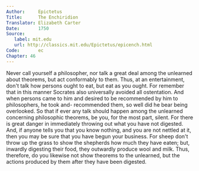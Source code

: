 ```yaml
---
Author:     Epictetus  
Title:      The Enchiridion  
Translator: Elizabeth Carter  
Date:       1750  
Source:
   label: mit.edu
   url: http://classics.mit.edu/Epictetus/epicench.html
Code:       ec  
Chapter: 46
---
```


Never call yourself a philosopher, nor talk a great deal among the unlearned
about theorems, but act conformably to them. Thus, at an entertainment, don't
talk how persons ought to eat, but eat as you ought. For remember that in this
manner Socrates also universally avoided all ostentation. And when persons came
to him and desired to be recommended by him to philosophers, he took and-
recommended them, so well did he bear being overlooked. So that if ever any
talk should happen among the unlearned concerning philosophic theorems, be you,
for the most part, silent. For there is great danger in immediately throwing
out what you have not digested. And, if anyone tells you that you know nothing,
and you are not nettled at it, then you may be sure that you have begun your
business. For sheep don't throw up the grass to show the shepherds how much
they have eaten; but, inwardly digesting their food, they outwardly produce
wool and milk. Thus, therefore, do you likewise not show theorems to the
unlearned, but the actions produced by them after they have been digested.


